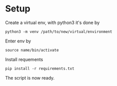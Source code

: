 # Setup

Create a virtual env, with python3 it's done by

```
python3 -m venv /path/to/new/virtual/environment
```

Enter env by 

```
source name/bin/activate
```

Install requements 

```
pip install -r requirements.txt
```

The script is now ready. 
